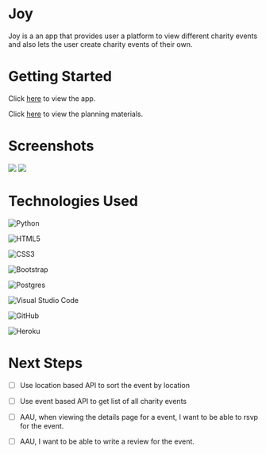 # Joy

Joy is a an app that provides user a platform to view different charity events and also lets the user create charity events of their own.

# Getting Started

Click [here](https://joy-anartofgiving.herokuapp.com/) to view the app. 

Click [here](https://trello.com/b/UN8odcue/unit-4-project) to view the planning materials.

# Screenshots

<img src = "https://i.imgur.com/FaWspod.png">
<img src = "https://i.imgur.com/9RwqWAS.png">


# Technologies Used

  ![Python](https://img.shields.io/badge/python-3670A0?style=for-the-badge&logo=python&logoColor=ffdd54)

  ![HTML5](https://img.shields.io/badge/html5-%23E34F26.svg?style=for-the-badge&logo=html5&logoColor=white)

  ![CSS3](https://img.shields.io/badge/css3-%231572B6.svg?style=for-the-badge&logo=css3&logoColor=white)

  ![Bootstrap](https://img.shields.io/badge/bootstrap-%23563D7C.svg?style=for-the-badge&logo=bootstrap&logoColor=white)

  ![Postgres](https://img.shields.io/badge/postgres-%23316192.svg?style=for-the-badge&logo=postgresql&logoColor=white)

  ![Visual Studio Code](https://img.shields.io/badge/Visual%20Studio%20Code-0078d7.svg?style=for-the-badge&logo=visual-studio-code&logoColor=white)

  ![GitHub](https://img.shields.io/badge/github-%23121011.svg?style=for-the-badge&logo=github&logoColor=white)
  
  ![Heroku](https://img.shields.io/badge/Heroku-430098?style=for-the-badge&logo=heroku&logoColor=white)

# Next Steps

- [ ] Use location based API to sort the event by location
- [ ] Use event based API to get list of all charity events 
- [ ] AAU, when viewing the details page for a event, I want to be able to rsvp   for the event.
- [ ] AAU, I want to be able to write a review for the event.


